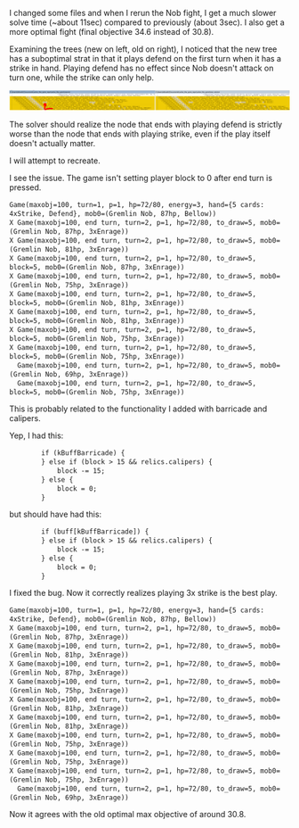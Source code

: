 I changed some files and when I rerun the Nob fight, I get a much slower solve time (~about 11sec) compared to previously (about 3sec). I also get a more optimal fight
(final objective 34.6 instead of 30.8).

Examining the trees (new on left, old on right), I noticed that the new tree has a suboptimal strat in that it plays defend on the first turn when it has a strike in hand. Playing defend has no effect since Nob doesn't attack on turn one, while the strike can only help.

![](.dev_nob_fight_bug_images/nob_fight_suboptimal_strat.png)

The solver should realize the node that ends with playing defend is strictly worse than the node that ends with playing strike, even if the play itself doesn't actually matter.

I will attempt to recreate.

I see the issue. The game isn't setting player block to 0 after end turn is pressed.
```
Game(maxobj=100, turn=1, p=1, hp=72/80, energy=3, hand={5 cards: 4xStrike, Defend}, mob0=(Gremlin Nob, 87hp, Bellow))
X Game(maxobj=100, end turn, turn=2, p=1, hp=72/80, to_draw=5, mob0=(Gremlin Nob, 87hp, 3xEnrage))
X Game(maxobj=100, end turn, turn=2, p=1, hp=72/80, to_draw=5, mob0=(Gremlin Nob, 81hp, 3xEnrage))
X Game(maxobj=100, end turn, turn=2, p=1, hp=72/80, to_draw=5, block=5, mob0=(Gremlin Nob, 87hp, 3xEnrage))
X Game(maxobj=100, end turn, turn=2, p=1, hp=72/80, to_draw=5, mob0=(Gremlin Nob, 75hp, 3xEnrage))
X Game(maxobj=100, end turn, turn=2, p=1, hp=72/80, to_draw=5, block=5, mob0=(Gremlin Nob, 81hp, 3xEnrage))
X Game(maxobj=100, end turn, turn=2, p=1, hp=72/80, to_draw=5, block=5, mob0=(Gremlin Nob, 81hp, 3xEnrage))
X Game(maxobj=100, end turn, turn=2, p=1, hp=72/80, to_draw=5, block=5, mob0=(Gremlin Nob, 75hp, 3xEnrage))
X Game(maxobj=100, end turn, turn=2, p=1, hp=72/80, to_draw=5, block=5, mob0=(Gremlin Nob, 75hp, 3xEnrage))
  Game(maxobj=100, end turn, turn=2, p=1, hp=72/80, to_draw=5, mob0=(Gremlin Nob, 69hp, 3xEnrage))
  Game(maxobj=100, end turn, turn=2, p=1, hp=72/80, to_draw=5, block=5, mob0=(Gremlin Nob, 75hp, 3xEnrage))
  ```

This is probably related to the functionality I added with barricade and calipers.

Yep, I had this:
```
        if (kBuffBarricade) {
        } else if (block > 15 && relics.calipers) {
            block -= 15;
        } else {
            block = 0;
        }
```
but should have had this:
```
        if (buff[kBuffBarricade]) {
        } else if (block > 15 && relics.calipers) {
            block -= 15;
        } else {
            block = 0;
        }
```

I fixed the bug. Now it correctly realizes playing 3x strike is the best play.
```
Game(maxobj=100, turn=1, p=1, hp=72/80, energy=3, hand={5 cards: 4xStrike, Defend}, mob0=(Gremlin Nob, 87hp, Bellow))
X Game(maxobj=100, end turn, turn=2, p=1, hp=72/80, to_draw=5, mob0=(Gremlin Nob, 87hp, 3xEnrage))
X Game(maxobj=100, end turn, turn=2, p=1, hp=72/80, to_draw=5, mob0=(Gremlin Nob, 81hp, 3xEnrage))
X Game(maxobj=100, end turn, turn=2, p=1, hp=72/80, to_draw=5, mob0=(Gremlin Nob, 87hp, 3xEnrage))
X Game(maxobj=100, end turn, turn=2, p=1, hp=72/80, to_draw=5, mob0=(Gremlin Nob, 75hp, 3xEnrage))
X Game(maxobj=100, end turn, turn=2, p=1, hp=72/80, to_draw=5, mob0=(Gremlin Nob, 81hp, 3xEnrage))
X Game(maxobj=100, end turn, turn=2, p=1, hp=72/80, to_draw=5, mob0=(Gremlin Nob, 81hp, 3xEnrage))
X Game(maxobj=100, end turn, turn=2, p=1, hp=72/80, to_draw=5, mob0=(Gremlin Nob, 75hp, 3xEnrage))
X Game(maxobj=100, end turn, turn=2, p=1, hp=72/80, to_draw=5, mob0=(Gremlin Nob, 75hp, 3xEnrage))
X Game(maxobj=100, end turn, turn=2, p=1, hp=72/80, to_draw=5, mob0=(Gremlin Nob, 75hp, 3xEnrage))
  Game(maxobj=100, end turn, turn=2, p=1, hp=72/80, to_draw=5, mob0=(Gremlin Nob, 69hp, 3xEnrage))
```

Now it agrees with the old optimal max objective of around 30.8.
